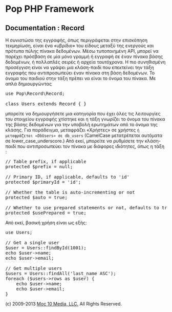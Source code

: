 Pop PHP Framework
=================

Documentation : Record
----------------------

Η συνιστώσα της εγγραφής, όπως περιγράφεται στην επισκόπηση τεκμηρίωση, είναι ένα «υβρίδιο» του είδους μεταξύ της ενεργούς και πρότυπα πύλης πίνακα δεδομένων. Μέσω τυποποιημένη API, μπορεί να παρέχει πρόσβαση σε μία μόνο γραμμή ή εγγραφή σε έναν πίνακα βάσης δεδομένων, ή πολλαπλές σειρές ή αρχεία ταυτόχρονα. Η πιο συνηθισμένη προσέγγιση είναι να γράψει μια κλάση-παιδί που επεκτείνει την τάξη εγγραφής που αντιπροσωπεύει έναν πίνακα στη βάση δεδομένων. Το όνομα του παιδιού στην τάξη πρέπει να είναι το όνομα του πίνακα. Με απλά δημιουργώντας

<pre>
use Pop\Record\Record;

class Users extends Record { }
</pre>

μπορείτε να δημιουργήσετε μια κατηγορία που έχει όλες τις λειτουργίες του στοιχείου εγγραφής χτίστηκε και η τάξη γνωρίζει το όνομα του πίνακα της βάσης δεδομένων για την υποβολή ερωτημάτων από το όνομα της κλάσης. Για παράδειγμα, μεταφράζει «Χρήστες» σε χρήστες `` ή μεταφράζεται «DbUsers» σε db_users `` (CamelCase μετατρέπεται αυτόματα σε lower_case_underscore.) Από εκεί, μπορείτε να ρυθμίσετε την κλάση-παιδί που αντιπροσωπεύει τον πίνακα με διάφορες ιδιότητες, όπως η τάξη :

<pre>
// Table prefix, if applicable
protected $prefix = null;

// Primary ID, if applicable, defaults to 'id'
protected $primaryId = 'id';

// Whether the table is auto-incrementing or not
protected $auto = true;

// Whether to use prepared statements or not, defaults to true
protected $usePrepared = true;
</pre>

Από εκεί, βασική χρήση είναι ως εξής:

<pre>
use Users;

// Get a single user
$user = Users::findById(1001);
echo $user->name;
echo $user->email;

// Get multiple users
$users = Users::findAll('last_name ASC');
foreach ($users->rows as $user) {
    echo $user->name;
    echo $user->email;
}
</pre>

(c) 2009-2013 [Moc 10 Media, LLC.](http://www.moc10media.com) All Rights Reserved.
